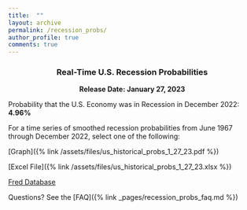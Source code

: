 ```yaml
---
title:  ""
layout: archive
permalink: /recession_probs/
author_profile: true
comments: true
---
```

<center>

<h3>Real-Time U.S. Recession Probabilities</h3>
<b>Release Date: January 27, 2023</b>

</center>


Probability that the U.S. Economy was in Recession in December 2022: **4.96%**


For a time series of smoothed recession probabilities from June 1967 through December 2022, select one of the following: 

[Graph]({% link /assets/files/us_historical_probs_1_27_23.pdf %})

[Excel File]({% link /assets/files/us_historical_probs_1_27_23.xlsx %})

[Fred Database](https://fred.stlouisfed.org/series/RECPROUSM156N)

Questions? See the [FAQ]({% link _pages/recession_probs_faq.md %})